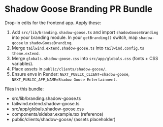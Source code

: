 # Shadow Goose Branding PR Bundle

Drop-in edits for the frontend app. Apply these:

1. Add `src/lib/branding.shadow-goose.ts` and import `shadowGooseBranding` into your branding module. In your `getBranding()` switch, map `shadow-goose` to `shadowGooseBranding`.
2. Merge `tailwind.extend.shadow-goose.ts` into `tailwind.config.ts` `theme.extend`.
3. Merge `globals.shadow-goose.css` into `src/app/globals.css` (fonts + CSS variables).
4. Place assets in `public/clients/shadow-goose/`.
5. Ensure envs in Render: `NEXT_PUBLIC_CLIENT=shadow-goose`, `NEXT_PUBLIC_APP_NAME=Shadow Goose Entertainment`.

Files in this bundle:

- src/lib/branding.shadow-goose.ts
- tailwind.extend.shadow-goose.ts
- src/app/globals.shadow-goose.css
- components/sidebar.example.tsx (reference)
- public/clients/shadow-goose/ (assets placeholder)
